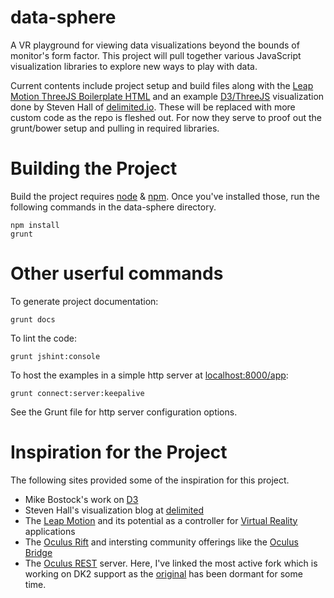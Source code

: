 data-sphere
===========

A VR playground for viewing data visualizations beyond the bounds of monitor's form factor.  This project will pull together various JavaScript visualization libraries to explore new ways to play with data.

Current contents include project setup and build files along with the [Leap Motion ThreeJS Boilerplate HTML][leap-boilerplate] and an example [D3/ThreeJS][d3-threejs] visualization done by Steven Hall of [delimited.io][delimited].  These will be replaced with more custom code as the repo is fleshed out.  For now they serve to proof out the grunt/bower setup and pulling in required libraries.

# Building the Project

Build the project requires [node][node] & [npm][npm].  Once you've installed those, run the following commands in the data-sphere directory.

    npm install
    grunt

# Other userful commands

To generate project documentation:

    grunt docs
    
To lint the code:

    grunt jshint:console

To host the examples in a simple http server at [localhost:8000/app][localhost]:

    grunt connect:server:keepalive

See the Grunt file for http server configuration options.

# Inspiration for the Project

The following sites provided some of the inspiration for this project.
* Mike Bostock's work on [D3][d3]
* Steven Hall's visualization blog at [delimited][delimited]
* The [Leap Motion][leap] and its potential as a controller for [Virtual Reality][leap-vr] applications
* The [Oculus Rift][oculus] and intersting community offerings like the [Oculus Bridge][oculus-bridge]
* The [Oculus REST][oculus-rest] server.  Here, I've linked the most active fork which is working on DK2 support as the [original][oculus-rest-original] has been dormant for some time.
  
[node]: http://nodejs.org/
[npm]: https://www.npmjs.org/
[d3]: http://d3js.org/
[d3-threejs]: http://www.delimited.io/blog/2014/3/14/d3js-threejs-and-css-3d-transforms
[leap]: https://www.leapmotion.com/
[leap-boilerplate]: https://developer.leapmotion.com/gallery/boilerplate-for-three-js-and-leapjs
[leap-vr]: https://www.leapmotion.com/product/vr
[threejs]: http://threejs.org/
[delimited]: http://www.delimited.io/
[threejs]: http://threejs.org/
[oculus]: http://www.oculus.com/
[oculus-bridge]: https://github.com/Instrument/oculus-bridge
[oculus-rest]: https://github.com/msfeldstein/oculus-rest
[oculus-rest-original]: https://github.com/possan/oculus-rest
[localhost]: http://localhost:8000/app

